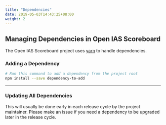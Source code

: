 ```yaml
---
title: "Dependencies"
date: 2019-05-03T14:43:25+08:00
weight: 2
---
```


## Managing Dependencies in Open IAS Scoreboard

The Open IAS Scoreboard project uses [yarn](https://yarnpkg.com/en/) to handle dependencies.

### Adding a Dependency


```bash
# Run this command to add a dependency from the project root
npm install --save dependency-to-add
```

---

### Updating All Dependencies

This will usually be done early in each release cycle by the project maintainer. Please make an issue if you need a dependency to be upgraded later in the release cycle.